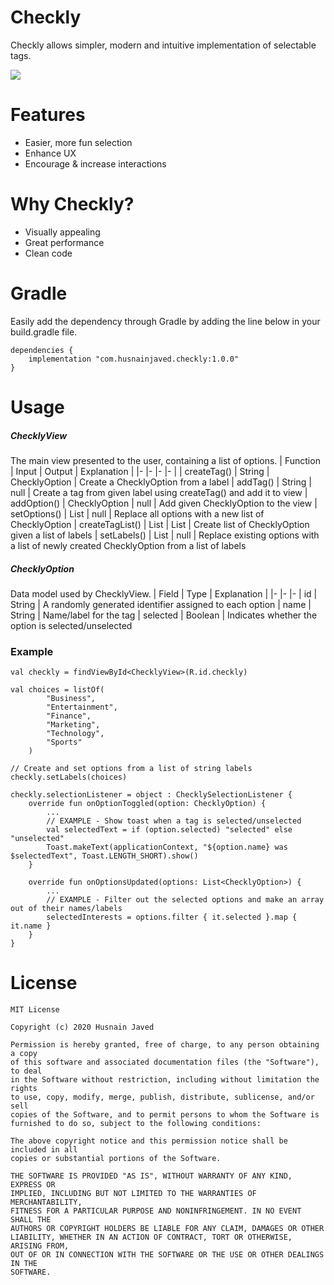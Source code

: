 # Checkly

Checkly allows simpler, modern and intuitive implementation of selectable tags.

![](https://s1.gifyu.com/images/checkly-demo-1.gif)

# Features

  - Easier, more fun selection
  - Enhance UX
  - Encourage & increase interactions

# Why Checkly?

  - Visually appealing
  - Great performance
  - Clean code

# Gradle
Easily add the dependency through Gradle by adding the line below in your build.gradle file.

```
dependencies {
    implementation "com.husnainjaved.checkly:1.0.0"
}
```

# Usage

##### ChecklyView
The main view presented to the user, containing a list of options.
| Function | Input | Output | Explanation |
|-	|-	|-	|- |
| createTag() | String | ChecklyOption | Create a ChecklyOption from a label
| addTag() | String | null | Create a tag from given label using createTag() and add it to view
| addOption() | ChecklyOption | null | Add given ChecklyOption to the view
| setOptions() | List<ChecklyOption> | null | Replace all options with a new list of ChecklyOption
| createTagList() | List<String> | List<ChecklyOption> | Create list of ChecklyOption given a list of labels
| setLabels() | List<String> | null | Replace existing options with a list of newly created ChecklyOption from a list of labels

##### ChecklyOption
Data model used by ChecklyView.
| Field | Type | Explanation |
|-	|-	|-
| id | String | A randomly generated identifier assigned to each option 
| name | String | Name/label for the tag
| selected | Boolean | Indicates whether the option is selected/unselected

### Example

```
val checkly = findViewById<ChecklyView>(R.id.checkly)

val choices = listOf(
        "Business",
        "Entertainment",
        "Finance",
        "Marketing",
        "Technology",
        "Sports"
    )

// Create and set options from a list of string labels
checkly.setLabels(choices)

checkly.selectionListener = object : ChecklySelectionListener {
    override fun onOptionToggled(option: ChecklyOption) {
        ...
        // EXAMPLE - Show toast when a tag is selected/unselected
        val selectedText = if (option.selected) "selected" else "unselected"
        Toast.makeText(applicationContext, "${option.name} was $selectedText", Toast.LENGTH_SHORT).show()
    }
    
    override fun onOptionsUpdated(options: List<ChecklyOption>) {
        ...
        // EXAMPLE - Filter out the selected options and make an array out of their names/labels
        selectedInterests = options.filter { it.selected }.map { it.name }
    }
}
````

# License

```
MIT License

Copyright (c) 2020 Husnain Javed

Permission is hereby granted, free of charge, to any person obtaining a copy
of this software and associated documentation files (the "Software"), to deal
in the Software without restriction, including without limitation the rights
to use, copy, modify, merge, publish, distribute, sublicense, and/or sell
copies of the Software, and to permit persons to whom the Software is
furnished to do so, subject to the following conditions:

The above copyright notice and this permission notice shall be included in all
copies or substantial portions of the Software.

THE SOFTWARE IS PROVIDED "AS IS", WITHOUT WARRANTY OF ANY KIND, EXPRESS OR
IMPLIED, INCLUDING BUT NOT LIMITED TO THE WARRANTIES OF MERCHANTABILITY,
FITNESS FOR A PARTICULAR PURPOSE AND NONINFRINGEMENT. IN NO EVENT SHALL THE
AUTHORS OR COPYRIGHT HOLDERS BE LIABLE FOR ANY CLAIM, DAMAGES OR OTHER
LIABILITY, WHETHER IN AN ACTION OF CONTRACT, TORT OR OTHERWISE, ARISING FROM,
OUT OF OR IN CONNECTION WITH THE SOFTWARE OR THE USE OR OTHER DEALINGS IN THE
SOFTWARE.
```